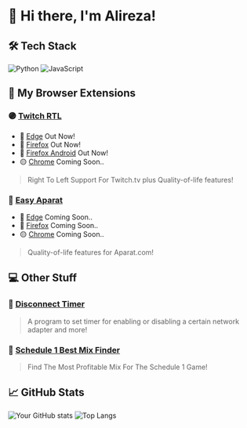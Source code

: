 # 👋 Hi there, I'm Alireza!

## 🛠️ Tech Stack
![Python](https://img.shields.io/badge/-Python-333?style=flat&logo=python)
![JavaScript](https://img.shields.io/badge/-JavaScript-333?style=flat&logo=javascript)

## 🧩 My Browser Extensions

### 🟣 [Twitch RTL](https://github.com/alirezaabdi01/Twitch-RTL)
- 🧭 [Edge](https://microsoftedge.microsoft.com/addons/detail/twitch-rtl/jpmknenijonkbmkiodefkofihahalmna) Out Now!
- 🦊 [Firefox](https://addons.mozilla.org/en-US/firefox/addon/twitch-rtl/) Out Now!
- 🦊 [Firefox Android](https://addons.mozilla.org/en-US/android/addon/twitch-rtl-for-android/) Out Now!
- 🟡 [Chrome](https://github.com/alirezaabdi01) Coming Soon..

> Right To Left Support For Twitch.tv plus Quality-of-life features!

### 🎥 [Easy Aparat](https://github.com/alirezaabdi01/Easy-Aparat)
- 🧭 [Edge](https://github.com/alirezaabdi01)  Coming Soon..
- 🦊 [Firefox](https://github.com/alirezaabdi01)  Coming Soon..
- 🟡 [Chrome](https://github.com/alirezaabdi01) Coming Soon..

> Quality-of-life features for Aparat.com!

## 💻 Other Stuff
### 🔌 [Disconnect Timer](https://github.com/alirezaabdi01/Disconnect-Timer)
> A program to set timer for enabling or disabling a certain network adapter and more!

### 🚬 [Schedule 1 Best Mix Finder](https://github.com/alirezaabdi01/Schedule-1-best-mix-finder)
> Find The Most Profitable Mix For The Schedule 1 Game!


## 📈 GitHub Stats
![Your GitHub stats](https://github-readme-stats.vercel.app/api?username=alirezaabdi01&show_icons=true&theme=dark)
![Top Langs](https://github-readme-stats.vercel.app/api/top-langs/?username=alirezaabdi01&layout=compact&theme=dark)
